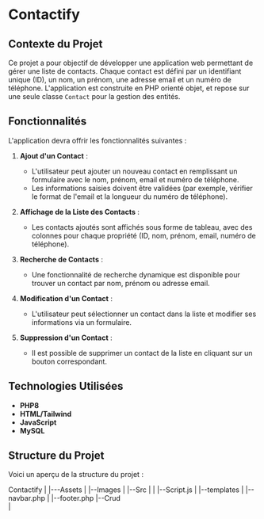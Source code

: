 # Contactify

## Contexte du Projet

Ce projet a pour objectif de développer une application web permettant de gérer une liste de contacts. Chaque contact est défini par un identifiant unique (ID), un nom, un prénom, une adresse email et un numéro de téléphone. L'application est construite en PHP orienté objet, et repose sur une seule classe `Contact` pour la gestion des entités.

## Fonctionnalités

L'application devra offrir les fonctionnalités suivantes :

1. **Ajout d'un Contact** :
    - L'utilisateur peut ajouter un nouveau contact en remplissant un formulaire avec le nom, prénom, email et numéro de téléphone.
    - Les informations saisies doivent être validées (par exemple, vérifier le format de l'email et la longueur du numéro de téléphone).

2. **Affichage de la Liste des Contacts** :
    - Les contacts ajoutés sont affichés sous forme de tableau, avec des colonnes pour chaque propriété (ID, nom, prénom, email, numéro de téléphone).

3. **Recherche de Contacts** :
    - Une fonctionnalité de recherche dynamique est disponible pour trouver un contact par nom, prénom ou adresse email.

4. **Modification d'un Contact** :
    - L'utilisateur peut sélectionner un contact dans la liste et modifier ses informations via un formulaire.

5. **Suppression d'un Contact** :
    - Il est possible de supprimer un contact de la liste en cliquant sur un bouton correspondant.

## Technologies Utilisées

- **PHP8**
- **HTML/Tailwind**
- **JavaScript**
- **MySQL**

## Structure du Projet

Voici un aperçu de la structure du projet :

Contactify
|
|---Assets
|      |--Images
|      |--Src
|      |   |--Script.js
|      |--templates
|            |--navbar.php
|            |--footer.php
|--Crud           
|     
